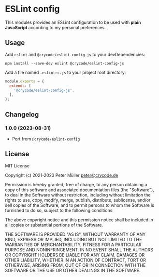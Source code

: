 # ESLint config

This modules provides an ESLint configuration to be used with **plain JavaScript**
according to my personal preferences.

## Usage

Add `eslint` and `@crycode/eslint-config-js` to your devDependencies:

```shell
npm install --save-dev eslint @crycode/eslint-config-js
```

Add a file named `.eslintrc.js` to your project root directory:

```js
module.exports = {
  extends: [
    '@crycode/eslint-config-js',
  ],
};
```

## Changelog

<!--
    Placeholder for the next version (at the beginning of the line):
    ### **WORK IN PROGRESS**
-->
### 1.0.0 (2023-08-31)

* Port from `@crycode/eslint-config`

## License

MIT License

Copyright (c) 2021-2023 Peter Müller <peter@crycode.de>

Permission is hereby granted, free of charge, to any person obtaining a copy
of this software and associated documentation files (the "Software"), to deal
in the Software without restriction, including without limitation the rights
to use, copy, modify, merge, publish, distribute, sublicense, and/or sell
copies of the Software, and to permit persons to whom the Software is
furnished to do so, subject to the following conditions:

The above copyright notice and this permission notice shall be included in all
copies or substantial portions of the Software.

THE SOFTWARE IS PROVIDED "AS IS", WITHOUT WARRANTY OF ANY KIND, EXPRESS OR
IMPLIED, INCLUDING BUT NOT LIMITED TO THE WARRANTIES OF MERCHANTABILITY,
FITNESS FOR A PARTICULAR PURPOSE AND NONINFRINGEMENT. IN NO EVENT SHALL THE
AUTHORS OR COPYRIGHT HOLDERS BE LIABLE FOR ANY CLAIM, DAMAGES OR OTHER
LIABILITY, WHETHER IN AN ACTION OF CONTRACT, TORT OR OTHERWISE, ARISING FROM,
OUT OF OR IN CONNECTION WITH THE SOFTWARE OR THE USE OR OTHER DEALINGS IN THE
SOFTWARE.
